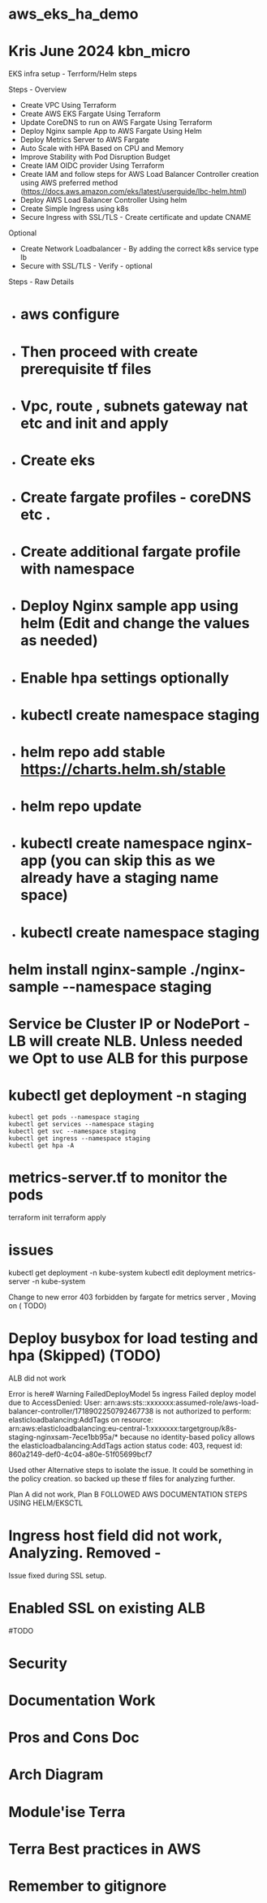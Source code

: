 # aws_eks_ha_demo 
# Kris June 2024 kbn_micro

EKS infra setup - Terrform/Helm steps

Steps - Overview

* Create VPC Using Terraform
* Create AWS EKS Fargate Using Terraform
* Update CoreDNS to run on AWS Fargate Using Terraform
* Deploy Nginx sample App to AWS Fargate Using Helm
* Deploy Metrics Server to AWS Fargate
* Auto Scale with HPA Based on CPU and Memory
* Improve Stability with Pod Disruption Budget
* Create IAM OIDC provider Using Terraform
* Create IAM and follow steps for AWS Load Balancer Controller creation using AWS preferred method (https://docs.aws.amazon.com/eks/latest/userguide/lbc-helm.html)
* Deploy AWS Load Balancer Controller Using helm
* Create Simple Ingress using k8s
* Secure Ingress with SSL/TLS - Create certificate and update CNAME

Optional 
* Create Network Loadbalancer - By adding the correct k8s service type lb 
* Secure with SSL/TLS - Verify - optional

Steps - Raw Details

* # aws configure 
* # Then proceed with create prerequisite tf files
* # Vpc, route , subnets gateway nat etc and init and apply
* # Create eks
* # Create fargate profiles - coreDNS etc . 
* # Create additional fargate profile with namespace
* # Deploy Nginx sample app using helm (Edit and change the values as needed)
* # Enable hpa settings optionally
* # kubectl create namespace staging
* # helm repo add stable https://charts.helm.sh/stable
* # helm repo update

* # kubectl create namespace nginx-app (you can skip this as we already have a staging name space)
* # kubectl create namespace staging

# helm install nginx-sample ./nginx-sample --namespace staging

# Service be Cluster IP or NodePort - LB will create NLB. Unless needed we Opt to use ALB for this purpose
# kubectl get deployment -n staging

  	kubectl get pods --namespace staging
 	kubectl get services --namespace staging
 	kubectl get svc --namespace staging
	kubectl get ingress --namespace staging
	kubectl get hpa -A


# metrics-server.tf to monitor the pods

 terraform init
 terraform apply

# issues
kubectl get deployment -n kube-system
kubectl edit deployment metrics-server -n kube-system

Change to new error 403 forbidden by fargate for metrics server , Moving on ( TODO)

# Deploy busybox for load testing and hpa (Skipped) (TODO)

ALB did not work 

Error is here#
  Warning  FailedDeployModel  5s    ingress  Failed deploy model due to AccessDenied: User: arn:aws:sts::xxxxxxx:assumed-role/aws-load-balancer-controller/1718902250792467738 is not authorized to perform: elasticloadbalancing:AddTags on resource: arn:aws:elasticloadbalancing:eu-central-1:xxxxxxx:targetgroup/k8s-staging-nginxsam-7ece1bb95a/* because no identity-based policy allows the elasticloadbalancing:AddTags action
           status code: 403, request id: 860a2149-def0-4c04-a80e-51f05699bcf7

Used other Alternative steps to isolate the issue. It could be something in the policy creation. so backed up these tf files for analyzing further. 

Plan A did not work, Plan B FOLLOWED AWS DOCUMENTATION STEPS USING HELM/EKSCTL

# Ingress host field did not work, Analyzing. Removed - 
  Issue fixed during SSL setup.
# Enabled SSL on existing ALB

#TODO
# Security
# Documentation Work
# Pros and Cons Doc
# Arch Diagram
# Module'ise Terra 
# Terra Best practices in AWS
# Remember to gitignore
